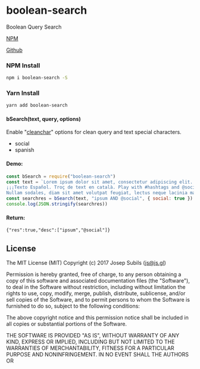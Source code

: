 # boolean-search
Boolean Query Search

[NPM](https://www.npmjs.com/package/boolean-search)

[Github](https://github.com/warlock/boolean-search)

### NPM Install
```sh
npm i boolean-search -S
```

### Yarn Install
```sh
yarn add boolean-search
```

#### bSearch(text, query, options)
Enable "[cleanchar](https://www.npmjs.com/package/cleanchar)" options for clean query and text special characters.
* social
* spanish

#### Demo:
```js
const bSearch = require("boolean-search")
const text = `Lorem ipsum dolor sit amet, consectetur adipiscing elit. Aliquam varius porttitor est a ornare. Quisque pulvinar nec libero ut posuere. Praesent lobortis eleifend magna, eu egestas lorem. Proin vitae diam leo. Nunc placerat nibh a tellus volutpat molestie.
¡¡¡Texto Español. Troç de text en català. Play with #hashtags and @social!!!
Nullam sodales, diam sit amet volutpat feugiat, lectus neque lacinia mauris, scelerisque vulputate diam nunc at mi. Vestibulum semper quam faucibus dolor fermentum suscipit.`
const searchres = bSearch(text, "ipsum AND @social", { social: true })
console.log(JSON.stringify(searchres))
```

#### Return:
```
{"res":true,"desc":["ipsum","@social"]}
```

## License
The MIT License (MIT)
Copyright (c) 2017 Josep Subils (js@js.gl)

Permission is hereby granted, free of charge, to any person obtaining a copy of this software and associated documentation files (the "Software"), to deal in the Software without restriction, including without limitation the rights to use, copy, modify, merge, publish, distribute, sublicense, and/or sell copies of the Software, and to permit persons to whom the Software is furnished to do so, subject to the following conditions:

The above copyright notice and this permission notice shall be included in all copies or substantial portions of the Software.

THE SOFTWARE IS PROVIDED "AS IS", WITHOUT WARRANTY OF ANY KIND, EXPRESS OR IMPLIED, INCLUDING BUT NOT LIMITED TO THE WARRANTIES OF MERCHANTABILITY, FITNESS FOR A PARTICULAR PURPOSE AND NONINFRINGEMENT. IN NO EVENT SHALL THE AUTHORS OR 